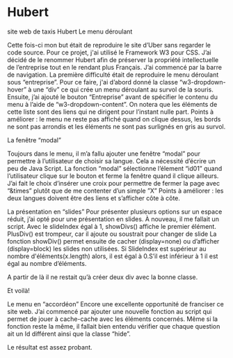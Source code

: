 # Hubert
site web de taxis
Hubert
Le menu déroulant

Cette fois-ci mon but était de reproduire le site d’Uber sans regarder le code source. Pour ce projet, j'ai utilisé le Framework W3 pour CSS.
J’ai décidé de le renommer Hubert afin de préserver la propriété intellectuelle de l’entreprise tout en le rendant plus Français.
J’ai commencé par la barre de navigation. La première difficulté était de reproduire le menu déroulant sous “entreprise”. Pour ce faire, j'ai d’abord donné la classe “w3-dropdown-hover” à une “div” ce qui crée un menu déroulant au survol de la souris. Ensuite, j’ai ajouté le bouton “Entreprise” avant de spécifier le contenu du menu à l’aide de “w3-dropdown-content”.
 On notera que les éléments de cette liste sont des liens qui ne dirigent pour l’instant nulle part. Points à améliorer : le menu ne reste pas affiché quand on clique dessus, les bords ne sont pas arrondis et les éléments ne sont pas surlignés en gris au survol.


La fenêtre “modal”

 Toujours dans le menu, il m’a fallu ajouter une fenêtre “modal” pour permettre à l’utilisateur de choisir sa langue. Cela a nécessité d’écrire un peu de Java Script. La fonction “modal” sélectionne l’élement “id01” quand l’utilisateur clique sur le bouton et ferme la fenêtre quand il clique ailleurs. 
J’ai fait le choix d’insérer une croix pour permettre de fermer la page avec “&times” plutôt que de me contenter d’un simple ”X”
Points à améliorer : les deux langues doivent être des liens et s’afficher côte à côte. 















La présentation en “slides”
Pour présenter plusieurs options sur un espace réduit, j’ai opté pour une présentation en slides. À nouveau, il me fallait un script. Avec le slideIndex égal à 1, showDivs() affiche le premier élément. PlusDiv() est trompeur, car il ajoute ou soustrait pour changer de slide La fonction showDiv() permet ensuite de cacher (display=none) ou d’afficher (display=block) les slides non utilisées. Si SlideIndex est supérieur au nombre d'éléments(x.length) alors, il est égal à 0.S’il est inférieur à 1 il est égal au nombre d’éléments.

A partir de là il ne restait qu’à créer deux div avec la bonne classe.

Et voilà!














Le menu en “accordéon”
Encore une excellente opportunité de franciser ce site web. J’ai commencé par ajouter une nouvelle fonction au script qui permet de jouer à cache-cache avec les éléments concernés.
Même si la fonction reste la même, il fallait bien entendu vérifier que chaque question ait un Id différent ainsi que la classe “hide”.

Le résultat est assez probant.


